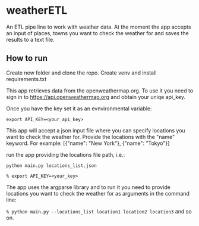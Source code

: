 # weatherETL
An ETL pipe line to work with weather data.
At the moment the app accepts an input of places, towns you want to check the weather for and saves the results to a text file.

## How to run
Create new folder and clone the repo.
Create venv and install requirements.txt

This app retrieves data from the openweathermap.org. 
To use it you need to sign in to https://api.openweathermap.org and obtain your uniqe api_key.

Once you have the key set it as an evnvironmental variable:

```export API_KEY=<your_api_key>```

This app will accept a json input file where you can specify locations you want to check the weather for. Provide the locations with the "name" keyword.
For example:
[{"name": "New York"}, {"name": "Tokyo"}]

run the app providing the locations file path, i.e.:

```python main.py locations_list.json```




```% export API_KEY=<your_key>```

The app uses the argparse library and to run it you need to provide locations you want to check the weather for
as arguments in the command line:

```% python main.py --locations_list location1 location2 location3``` and so on.
